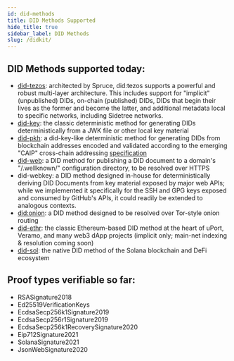 ```yaml
---
id: did-methods
title: DID Methods Supported
hide_title: true
sidebar_label: DID Methods
slug: /didkit/
---
```


## DID Methods supported today:

- [did-tezos](https://did-tezos-draft.spruceid.com/): architected by Spruce, did:tezos supports a powerful and robust multi-layer architecture.  This includes support for "implicit" (unpublished) DIDs, on-chain (published) DIDs, DIDs that begin their lives as the former and become the latter, and additional metadata local to specific networks, including Sidetree networks.
- [did-key](https://w3c-ccg.github.io/did-method-key/): the classic deterministic method for generating DIDs deterministically from a JWK file or other local key material
- [did-pkh](https://github.com/spruceid/ssi/blob/main/did-pkh/did-pkh-method-draft.md): a did-key-like deterministic method for generating DIDs from blockchain addresses encoded and validated according to the emerging "CAIP" cross-chain addressing [specification](https://github.com/ChainAgnostic/CAIPs)
- [did-web](https://w3c-ccg.github.io/did-method-web/): a DID method for publishing a DID document to a domain's "/.wellknown/" configuration directory, to be resolved over HTTPS
- did-webkey: a DID method designed in-house for deterministically deriving DID Documents from key material exposed by major web APIs; while we implemented it specifically for the SSH and GPG keys exposed and consumed by GitHub's APIs, it could readily be extended to analogous contexts.
- [did:onion](https://blockchaincommons.github.io/did-method-onion/): a DID method designed to be resolved over Tor-style onion routing
- [did-ethr](https://github.com/decentralized-identity/ethr-did-resolver/blob/master/doc/did-method-spec.md): the classic Ethereum-based DID method at the heart of uPort, Veramo, and many web3 dApp projects (implicit only; main-net indexing & resolution coming soon)
- [did-sol](https://identity-com.github.io/sol-did/did-method-spec.html): the native DID method of the Solana blockchain and DeFi ecosystem

## Proof types verifiable so far:

- RSASignature2018
- Ed25519VerificationKeys
- EcdsaSecp256k1Signature2019
- EcdsaSecp256r1Signature2019
- EcdsaSecp256k1RecoverySignature2020
- Eip712Signature2021
- SolanaSignature2021
- JsonWebSignature2020
